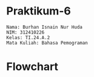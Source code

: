 # Praktikum-6

    Nama: Burhan Isnain Nur Huda
    NIM: 312410226
    Kelas: TI.24.A.2
    Mata Kuliah: Bahasa Pemograman

# Flowchart 

